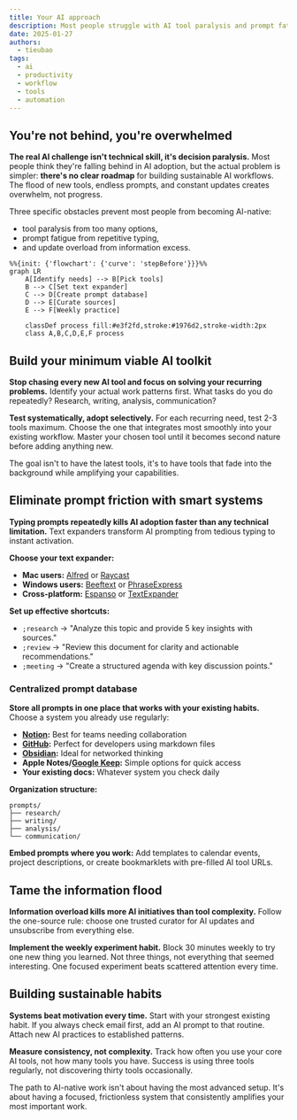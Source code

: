 ```yaml
---
title: Your AI approach
description: Most people struggle with AI tool paralysis and prompt fatigue, but building an AI-native workflow comes down to three focused strategies. The key is systems over tools.
date: 2025-01-27
authors:
  - tieubao
tags:
  - ai
  - productivity
  - workflow
  - tools
  - automation
---
```


## You're not behind, you're overwhelmed

**The real AI challenge isn't technical skill, it's decision paralysis.** Most people think they're falling behind in AI adoption, but the actual problem is simpler: **there's no clear roadmap** for building sustainable AI workflows. The flood of new tools, endless prompts, and constant updates creates overwhelm, not progress.

Three specific obstacles prevent most people from becoming AI-native:

- tool paralysis from too many options,
- prompt fatigue from repetitive typing,
- and update overload from information excess.

```mermaid
%%{init: {'flowchart': {'curve': 'stepBefore'}}}%%
graph LR
    A[Identify needs] --> B[Pick tools]
    B --> C[Set text expander]
    C --> D[Create prompt database]
    D --> E[Curate sources]
    E --> F[Weekly practice]
    
    classDef process fill:#e3f2fd,stroke:#1976d2,stroke-width:2px
    class A,B,C,D,E,F process
```

## Build your minimum viable AI toolkit

**Stop chasing every new AI tool and focus on solving your recurring problems.** Identify your actual work patterns first. What tasks do you do repeatedly? Research, writing, analysis, communication?

**Test systematically, adopt selectively.** For each recurring need, test 2-3 tools maximum. Choose the one that integrates most smoothly into your existing workflow. Master your chosen tool until it becomes second nature before adding anything new.

The goal isn't to have the latest tools, it's to have tools that fade into the background while amplifying your capabilities.

## Eliminate prompt friction with smart systems

**Typing prompts repeatedly kills AI adoption faster than any technical limitation.** Text expanders transform AI prompting from tedious typing to instant activation.

**Choose your text expander:**

- **Mac users:** [Alfred](https://www.alfredapp.com/) or [Raycast](https://www.raycast.com/)
- **Windows users:** [Beeftext](https://beeftext.org/) or [PhraseExpress](https://www.phraseexpress.com/)  
- **Cross-platform:** [Espanso](https://espanso.org/) or [TextExpander](https://textexpander.com/)

**Set up effective shortcuts:**

- `;research` → "Analyze this topic and provide 5 key insights with sources."
- `;review` → "Review this document for clarity and actionable recommendations."
- `;meeting` → "Create a structured agenda with key discussion points."

### Centralized prompt database

**Store all prompts in one place that works with your existing habits.** Choose a system you already use regularly:

- **[Notion](https://www.notion.so/):** Best for teams needing collaboration
- **[GitHub](https://github.com/):** Perfect for developers using markdown files
- **[Obsidian](https://obsidian.md/):** Ideal for networked thinking
- **Apple Notes/[Google Keep](https://keep.google.com/):** Simple options for quick access
- **Your existing docs:** Whatever system you check daily

**Organization structure:**

```
prompts/
├── research/
├── writing/
├── analysis/
└── communication/
```

**Embed prompts where you work:** Add templates to calendar events, project descriptions, or create bookmarklets with pre-filled AI tool URLs.

## Tame the information flood

**Information overload kills more AI initiatives than tool complexity.** Follow the one-source rule: choose one trusted curator for AI updates and unsubscribe from everything else.

**Implement the weekly experiment habit.** Block 30 minutes weekly to try one new thing you learned. Not three things, not everything that seemed interesting. One focused experiment beats scattered attention every time.

## Building sustainable habits

**Systems beat motivation every time.** Start with your strongest existing habit. If you always check email first, add an AI prompt to that routine. Attach new AI practices to established patterns.

**Measure consistency, not complexity.** Track how often you use your core AI tools, not how many tools you have. Success is using three tools regularly, not discovering thirty tools occasionally.

The path to AI-native work isn't about having the most advanced setup. It's about having a focused, frictionless system that consistently amplifies your most important work.

